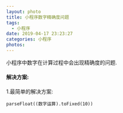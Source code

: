 ```yaml
---
layout: photo
title: 小程序数字精确度问题
tags:
  - 小程序
date: 2019-04-17 23:23:27
categories: 小程序
photos:
---
```

小程序中数字在计算过程中会出现精确度的问题.
<!--more-->
#### 解决方案:
1.最简单的解决方案:
```
parseFloat((数字运算).toFixed(10))
```

